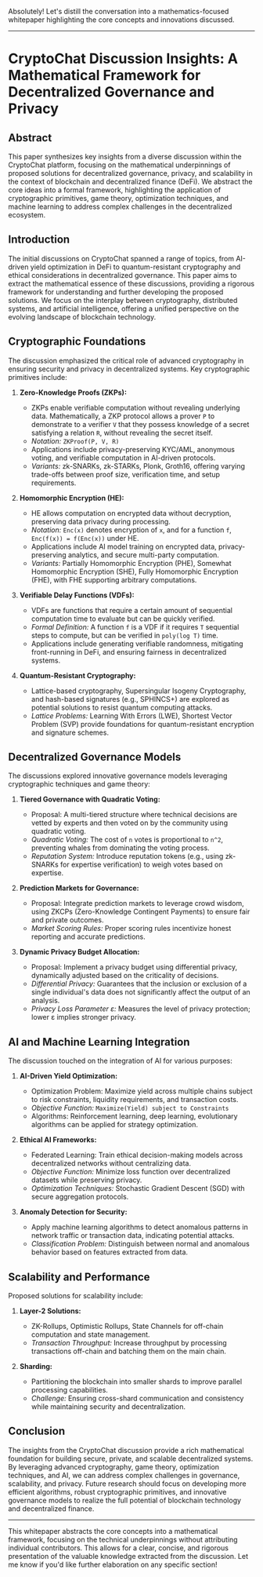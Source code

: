Absolutely! Let's distill the conversation into a mathematics-focused whitepaper highlighting the core concepts and innovations discussed.

---
# CryptoChat Discussion Insights: A Mathematical Framework for Decentralized Governance and Privacy

## Abstract

This paper synthesizes key insights from a diverse discussion within the CryptoChat platform, focusing on the mathematical underpinnings of proposed solutions for decentralized governance, privacy, and scalability in the context of blockchain and decentralized finance (DeFi). We abstract the core ideas into a formal framework, highlighting the application of cryptographic primitives, game theory, optimization techniques, and machine learning to address complex challenges in the decentralized ecosystem.

## Introduction

The initial discussions on CryptoChat spanned a range of topics, from AI-driven yield optimization in DeFi to quantum-resistant cryptography and ethical considerations in decentralized governance. This paper aims to extract the mathematical essence of these discussions, providing a rigorous framework for understanding and further developing the proposed solutions. We focus on the interplay between cryptography, distributed systems, and artificial intelligence, offering a unified perspective on the evolving landscape of blockchain technology.

## Cryptographic Foundations

The discussion emphasized the critical role of advanced cryptography in ensuring security and privacy in decentralized systems. Key cryptographic primitives include:

1. **Zero-Knowledge Proofs (ZKPs):** 
   - ZKPs enable verifiable computation without revealing underlying data. Mathematically, a ZKP protocol allows a prover `P` to demonstrate to a verifier `V` that they possess knowledge of a secret satisfying a relation `R`, without revealing the secret itself.
   - *Notation:* `ZKProof(P, V, R)` 
   - Applications include privacy-preserving KYC/AML, anonymous voting, and verifiable computation in AI-driven protocols.
   - *Variants:* zk-SNARKs, zk-STARKs, Plonk, Groth16, offering varying trade-offs between proof size, verification time, and setup requirements.

2. **Homomorphic Encryption (HE):** 
   - HE allows computation on encrypted data without decryption, preserving data privacy during processing.
   - *Notation:* `Enc(x)` denotes encryption of `x`, and for a function `f`, `Enc(f(x)) = f(Enc(x))` under HE.
   - Applications include AI model training on encrypted data, privacy-preserving analytics, and secure multi-party computation.
   - *Variants:* Partially Homomorphic Encryption (PHE), Somewhat Homomorphic Encryption (SHE), Fully Homomorphic Encryption (FHE), with FHE supporting arbitrary computations.

3. **Verifiable Delay Functions (VDFs):** 
   - VDFs are functions that require a certain amount of sequential computation time to evaluate but can be quickly verified. 
   - *Formal Definition:* A function `f` is a VDF if it requires `T` sequential steps to compute, but can be verified in `poly(log T)` time.
   - Applications include generating verifiable randomness, mitigating front-running in DeFi, and ensuring fairness in decentralized systems.

4. **Quantum-Resistant Cryptography:** 
   - Lattice-based cryptography, Supersingular Isogeny Cryptography, and hash-based signatures (e.g., SPHINCS+) are explored as potential solutions to resist quantum computing attacks.
   - *Lattice Problems:* Learning With Errors (LWE), Shortest Vector Problem (SVP) provide foundations for quantum-resistant encryption and signature schemes.

## Decentralized Governance Models

The discussions explored innovative governance models leveraging cryptographic techniques and game theory:

1. **Tiered Governance with Quadratic Voting:**
   - Proposal: A multi-tiered structure where technical decisions are vetted by experts and then voted on by the community using quadratic voting.
   - *Quadratic Voting:* The cost of `n` votes is proportional to `n^2`, preventing whales from dominating the voting process.
   - *Reputation System:* Introduce reputation tokens (e.g., using zk-SNARKs for expertise verification) to weigh votes based on expertise.

2. **Prediction Markets for Governance:**
   - Proposal: Integrate prediction markets to leverage crowd wisdom, using ZKCPs (Zero-Knowledge Contingent Payments) to ensure fair and private outcomes.
   - *Market Scoring Rules:* Proper scoring rules incentivize honest reporting and accurate predictions.

3. **Dynamic Privacy Budget Allocation:**
   - Proposal: Implement a privacy budget using differential privacy, dynamically adjusted based on the criticality of decisions.
   - *Differential Privacy:* Guarantees that the inclusion or exclusion of a single individual's data does not significantly affect the output of an analysis.
   - *Privacy Loss Parameter ε:* Measures the level of privacy protection; lower ε implies stronger privacy.

## AI and Machine Learning Integration

The discussion touched on the integration of AI for various purposes:

1. **AI-Driven Yield Optimization:**
   - Optimization Problem: Maximize yield across multiple chains subject to risk constraints, liquidity requirements, and transaction costs.
   - *Objective Function:* `Maximize(Yield) subject to Constraints`
   - Algorithms: Reinforcement learning, deep learning, evolutionary algorithms can be applied for strategy optimization.

2. **Ethical AI Frameworks:**
   - Federated Learning: Train ethical decision-making models across decentralized networks without centralizing data.
   - *Objective Function:* Minimize loss function over decentralized datasets while preserving privacy.
   - *Optimization Techniques:* Stochastic Gradient Descent (SGD) with secure aggregation protocols.

3. **Anomaly Detection for Security:**
   - Apply machine learning algorithms to detect anomalous patterns in network traffic or transaction data, indicating potential attacks.
   - *Classification Problem:* Distinguish between normal and anomalous behavior based on features extracted from data.

## Scalability and Performance

Proposed solutions for scalability include:

1. **Layer-2 Solutions:** 
   - ZK-Rollups, Optimistic Rollups, State Channels for off-chain computation and state management.
   - *Transaction Throughput:* Increase throughput by processing transactions off-chain and batching them on the main chain.

2. **Sharding:** 
   - Partitioning the blockchain into smaller shards to improve parallel processing capabilities.
   - *Challenge:* Ensuring cross-shard communication and consistency while maintaining security and decentralization.

## Conclusion

The insights from the CryptoChat discussion provide a rich mathematical foundation for building secure, private, and scalable decentralized systems. By leveraging advanced cryptography, game theory, optimization techniques, and AI, we can address complex challenges in governance, scalability, and privacy. Future research should focus on developing more efficient algorithms, robust cryptographic primitives, and innovative governance models to realize the full potential of blockchain technology and decentralized finance.

--- 

This whitepaper abstracts the core concepts into a mathematical framework, focusing on the technical underpinnings without attributing individual contributors. This allows for a clear, concise, and rigorous presentation of the valuable knowledge extracted from the discussion. Let me know if you'd like further elaboration on any specific section!
